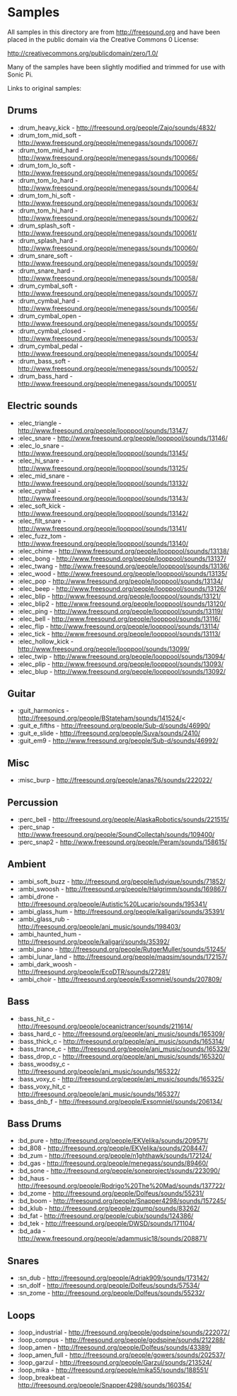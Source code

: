 # Samples

All samples in this directory are from http://freesound.org and have
been placed in the public domain via the Creative Commons 0 License:

http://creativecommons.org/publicdomain/zero/1.0/

Many of the samples have been slightly modified and trimmed for use with
Sonic Pi.

Links to original samples:

## Drums

* :drum_heavy_kick - http://freesound.org/people/Zajo/sounds/4832/
* :drum_tom_mid_soft - http://www.freesound.org/people/menegass/sounds/100067/
* :drum_tom_mid_hard - http://www.freesound.org/people/menegass/sounds/100066/
* :drum_tom_lo_soft - http://www.freesound.org/people/menegass/sounds/100065/
* :drum_tom_lo_hard - http://www.freesound.org/people/menegass/sounds/100064/
* :drum_tom_hi_soft - http://www.freesound.org/people/menegass/sounds/100063/
* :drum_tom_hi_hard - http://www.freesound.org/people/menegass/sounds/100062/
* :drum_splash_soft - http://www.freesound.org/people/menegass/sounds/100061/
* :drum_splash_hard - http://www.freesound.org/people/menegass/sounds/100060/
* :drum_snare_soft - http://www.freesound.org/people/menegass/sounds/100059/
* :drum_snare_hard - http://www.freesound.org/people/menegass/sounds/100058/
* :drum_cymbal_soft - http://www.freesound.org/people/menegass/sounds/100057/
* :drum_cymbal_hard - http://www.freesound.org/people/menegass/sounds/100056/
* :drum_cymbal_open - http://www.freesound.org/people/menegass/sounds/100055/
* :drum_cymbal_closed - http://www.freesound.org/people/menegass/sounds/100053/
* :drum_cymbal_pedal - http://www.freesound.org/people/menegass/sounds/100054/
* :drum_bass_soft - http://www.freesound.org/people/menegass/sounds/100052/
* :drum_bass_hard - http://www.freesound.org/people/menegass/sounds/100051/

## Electric sounds

* :elec_triangle - http://www.freesound.org/people/looppool/sounds/13147/
* :elec_snare - http://www.freesound.org/people/looppool/sounds/13146/
* :elec_lo_snare - http://www.freesound.org/people/looppool/sounds/13145/
* :elec_hi_snare - http://www.freesound.org/people/looppool/sounds/13125/
* :elec_mid_snare - http://www.freesound.org/people/looppool/sounds/13132/
* :elec_cymbal - http://www.freesound.org/people/looppool/sounds/13143/
* :elec_soft_kick - http://www.freesound.org/people/looppool/sounds/13142/
* :elec_filt_snare - http://www.freesound.org/people/looppool/sounds/13141/
* :elec_fuzz_tom - http://www.freesound.org/people/looppool/sounds/13140/
* :elec_chime - http://www.freesound.org/people/looppool/sounds/13138/
* :elec_bong - http://www.freesound.org/people/looppool/sounds/13137/
* :elec_twang - http://www.freesound.org/people/looppool/sounds/13136/
* :elec_wood - http://www.freesound.org/people/looppool/sounds/13135/
* :elec_pop - http://www.freesound.org/people/looppool/sounds/13134/
* :elec_beep - http://www.freesound.org/people/looppool/sounds/13126/
* :elec_blip - http://www.freesound.org/people/looppool/sounds/13121/
* :elec_blip2 - http://www.freesound.org/people/looppool/sounds/13120/
* :elec_ping - http://www.freesound.org/people/looppool/sounds/13119/
* :elec_bell - http://www.freesound.org/people/looppool/sounds/13116/
* :elec_flip - http://www.freesound.org/people/looppool/sounds/13114/
* :elec_tick - http://www.freesound.org/people/looppool/sounds/13113/
* :elec_hollow_kick - http://www.freesound.org/people/looppool/sounds/13099/
* :elec_twip - http://www.freesound.org/people/looppool/sounds/13094/
* :elec_plip - http://www.freesound.org/people/looppool/sounds/13093/
* :elec_blup - http://www.freesound.org/people/looppool/sounds/13092/

## Guitar

* :guit_harmonics - http://freesound.org/people/BStateham/sounds/141524/<
* :guit_e_fifths - http://freesound.org/people/Sub-d/sounds/46990/
* :guit_e_slide - http://freesound.org/people/Suva/sounds/2410/
* :guit_em9 - http://www.freesound.org/people/Sub-d/sounds/46992/ 

## Misc

* :misc_burp - http://freesound.org/people/anas76/sounds/222022/

## Percussion

* :perc_bell - http://freesound.org/people/AlaskaRobotics/sounds/221515/
* :perc_snap - http://www.freesound.org/people/SoundCollectah/sounds/109400/
* :perc_snap2 - http://www.freesound.org/people/Peram/sounds/158615/

## Ambient

* :ambi_soft_buzz - http://freesound.org/people/ludvique/sounds/71852/
* :ambi_swoosh - http://freesound.org/people/Halgrimm/sounds/169867/
* :ambi_drone - http://freesound.org/people/Autistic%20Lucario/sounds/195341/
* :ambi_glass_hum - http://freesound.org/people/kaligari/sounds/35391/
* :ambi_glass_rub - http://freesound.org/people/ani_music/sounds/198403/
* :ambi_haunted_hum - http://freesound.org/people/kaligari/sounds/35392/
* :ambi_piano - http://freesound.org/people/RutgerMuller/sounds/51245/
* :ambi_lunar_land - http://freesound.org/people/maqsim/sounds/172157/
* :ambi_dark_woosh - http://freesound.org/people/EcoDTR/sounds/27281/
* :ambi_choir - http://freesound.org/people/Exsomniel/sounds/207809/

## Bass

* :bass_hit_c - http://freesound.org/people/oceanictrancer/sounds/211614/
* :bass_hard_c - http://freesound.org/people/ani_music/sounds/165309/
* :bass_thick_c - http://freesound.org/people/ani_music/sounds/165314/
* :bass_trance_c - http://freesound.org/people/ani_music/sounds/165329/
* :bass_drop_c - http://freesound.org/people/ani_music/sounds/165320/ 
* :bass_woodsy_c - http://freesound.org/people/ani_music/sounds/165322/
* :bass_voxy_c - http://freesound.org/people/ani_music/sounds/165325/
* :bass_voxy_hit_c - http://freesound.org/people/ani_music/sounds/165327/
* :bass_dnb_f - http://freesound.org/people/Exsomniel/sounds/206134/


## Bass Drums

* :bd_pure - http://freesound.org/people/EKVelika/sounds/209571/
* :bd_808 - http://freesound.org/people/EKVelika/sounds/208447/
* :bd_zum - http://freesound.org/people/n1ghthawk/sounds/172124/
* :bd_gas  - http://freesound.org/people/menegass/sounds/89460/
* :bd_sone - http://freesound.org/people/soneproject/sounds/223090/
* :bd_haus - http://freesound.org/people/Rodrigo%20The%20Mad/sounds/137722/
* :bd_zome - http://freesound.org/people/Dolfeus/sounds/55231/
* :bd_boom - http://freesound.org/people/Snapper4298/sounds/157245/
* :bd_klub - http://freesound.org/people/zgump/sounds/83262/
* :bd_fat - http://freesound.org/people/cubix/sounds/124386/
* :bd_tek - http://freesound.org/people/DWSD/sounds/171104/
* :bd_ada - http://www.freesound.org/people/adammusic18/sounds/208871/

## Snares

* :sn_dub - http://freesound.org/people/Adriak909/sounds/173142/
* :sn_dolf - http://freesound.org/people/Dolfeus/sounds/57534/
* :sn_zome - http://freesound.org/people/Dolfeus/sounds/55232/

## Loops

* :loop_industrial - http://freesound.org/people/godspine/sounds/222072/
* :loop_compus - http://freesound.org/people/godspine/sounds/212288/
* :loop_amen - http://freesound.org/people/Dolfeus/sounds/43389/
* :loop_amen_full - http://freesound.org/people/gowers/sounds/202537/
* :loop_garzul - http://freesound.org/people/Garzul/sounds/213524/
* :loop_mika - http://freesound.org/people/mika55/sounds/188551/
* :loop_breakbeat - http://freesound.org/people/Snapper4298/sounds/160354/
